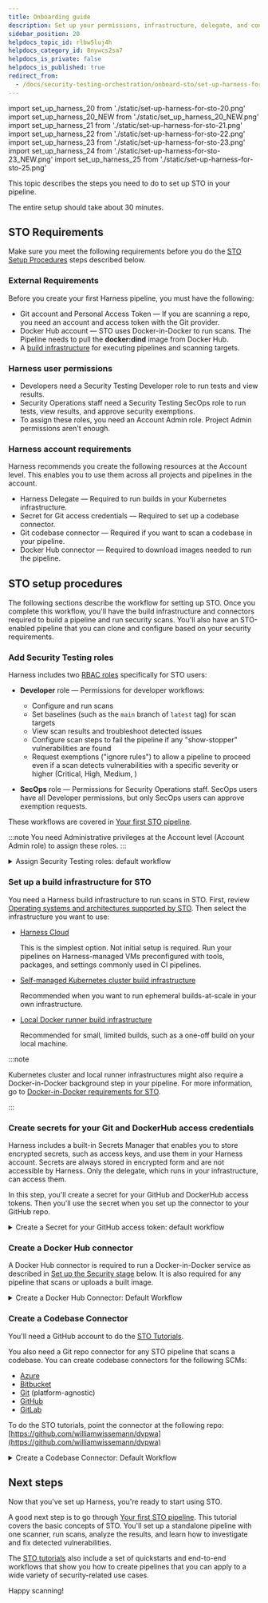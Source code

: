 ```yaml
---
title: Onboarding guide
description: Set up your permissions, infrastructure, delegate, and connectors.
sidebar_position: 20
helpdocs_topic_id: rlbw5luj4h
helpdocs_category_id: 8nywcs2sa7
helpdocs_is_private: false
helpdocs_is_published: true
redirect_from:
  - /docs/security-testing-orchestration/onboard-sto/set-up-harness-for-sto
---
```



import set_up_harness_20 from './static/set-up-harness-for-sto-20.png'
import set_up_harness_20_NEW from './static/set_up_harness_20_NEW.png'
import set_up_harness_21 from './static/set-up-harness-for-sto-21.png'
import set_up_harness_22 from './static/set-up-harness-for-sto-22.png'
import set_up_harness_23 from './static/set-up-harness-for-sto-23.png'
import set_up_harness_24 from './static/set-up-harness-for-sto-23_NEW.png'
import set_up_harness_25 from './static/set-up-harness-for-sto-25.png'

<!-- -->


This topic describes the steps you need to do to set up STO in your pipeline.

The entire setup should take about 30 minutes.

## STO Requirements 

Make sure you meet the following requirements before you do the [STO Setup Procedures](#sto-setup-procedures) steps described below.

### External Requirements

Before you create your first Harness pipeline, you must have the following:

* Git account and Personal Access Token — If you are scanning a repo, you need an account and access token with the Git provider.
* Docker Hub account — STO uses Docker-in-Docker to run scans. The Pipeline needs to pull the **docker:dind** image from Docker Hub.
* A [build infrastructure](#set-up-a-build-infrastructure-for-sto) for executing pipelines and scanning targets.

### Harness user permissions
* Developers need a Security Testing Developer role to run tests and view results.
* Security Operations staff need a Security Testing SecOps role to run tests, view results, and approve security exemptions.
* To assign these roles, you need an Account Admin role. Project Admin permissions aren't enough. 

### Harness account requirements

Harness recommends you create the following resources at the Account level. This enables you to use them across all projects and pipelines in the account.

* Harness Delegate — Required to run builds in your Kubernetes infrastructure.
* Secret for Git access credentials — Required to set up a codebase connector.
* Git codebase connector — Required if you want to scan a codebase in your pipeline.
* Docker Hub connector — Required to download images needed to run the pipeline.

## STO setup procedures

The following sections describe the workflow for setting up STO. Once you complete this workflow, you'll have the build infrastructure and connectors required to build a pipeline and run security scans. You'll also have an STO-enabled pipeline that you can clone and configure based on your security requirements.

### Add Security Testing roles

Harness includes two [RBAC roles](/docs/platform/role-based-access-control/rbac-in-harness/) specifically for STO users:

* **Developer** role — Permissions for developer workflows: 

  - Configure and run scans
  - Set baselines (such as the `main` branch of `latest` tag) for scan targets
  - View scan results and troubleshoot detected issues
  - Configure scan steps to fail the pipeline if any "show-stopper" vulnerabilities are found
  - Request exemptions ("ignore rules") to allow a pipeline to proceed even if a scan detects vulnerabilities with a specific severity or higher (Critical, High, Medium, )
   
* **SecOps** role — Permissions for Security Operations staff. SecOps users have all Developer permissions, but only SecOps users can approve exemption requests. 

These workflows are covered in [Your first STO pipeline](./your-first-sto-pipeline).

:::note
You need Administrative privileges at the Account level (Account Admin role) to assign these roles.
:::

<details>
<summary>Assign Security Testing roles: default workflow</summary>


1. Select **Account Settings** (left menu) > **Access Control**.
2. In the **Users** table, select the user profile.
3. Under Role Bindings, select **+Role**.
4. Assign the **Security Testing Developer** role or the **Security Testing SecOps** role to the user profile.

![](./static/set-up-harness-for-sto-16.png)

</details>

### Set up a build infrastructure for STO

You need a Harness build infrastructure to run scans in STO. First, review [Operating systems and architectures supported by STO](/docs/security-testing-orchestration/sto-techref-category/security-step-settings-reference#supported-operating-systems-and-architectures). Then select the infrastructure you want to use: 

- [Harness Cloud](/docs/continuous-integration/use-ci/set-up-build-infrastructure/use-harness-cloud-build-infrastructure) 

  This is the simplest option. Not initial setup is required. Run your pipelines on Harness-managed VMs preconfigured with tools, packages, and settings commonly used in CI pipelines. 

- [Self-managed Kubernetes cluster build infrastructure](/docs/continuous-integration/use-ci/set-up-build-infrastructure/k8s-build-infrastructure/set-up-a-kubernetes-cluster-build-infrastructure/) 

   Recommended when you want to run ephemeral builds-at-scale in your own infrastructure.

- [Local Docker runner build infrastructure](/docs/continuous-integration/use-ci/set-up-build-infrastructure/define-a-docker-build-infrastructure) 

   Recommended for small, limited builds, such as a one-off build on your local machine.

:::note

Kubernetes cluster and local runner infrastructures might also require a Docker-in-Docker background step in your pipeline. For more information, go to [Docker-in-Docker requirements for STO](/docs/security-testing-orchestration/sto-techref-category/security-step-settings-reference#docker-in-docker-requirements-for-sto).

:::

<!-- 

#### Install a Kubernetes delegate for STO

Executing builds in a Kubernetes cluster is useful when you want to run ephemeral builds-at-scale in your own infrastructure. When running builds in a Kubernetes cluster, each stage executes in a pod, and the stage's steps share the pod's resources.

<details>
<summary>Kubernetes Delegate Requirements</summary>

* Number of pods: 3 (two pods for the Harness Delegate, the remaining pod for scanning infrastructure).
* Machine type: 4vCPU.
* Memory: 16GB RAM. The scanning infrastructure and Delegate requirements are low but the remaining memory is for Kubernetes, the Docker container, and other default services.
* Networking: outbound HTTPS for the Harness connection, and to connect to Docker Hub. Allow TCP port 22 for SSH.
* Namespace: when you install the Harness Delegate, it will create the **harness-delegate-ng** namespace. You'll use the same namespace for the scanning infrastructure.
* A Kubernetes service account with permission to create entities in the target namespace is required. The set of permissions should include **list**, **get**, **create**, and **delete permissions**. In general, the **cluster-admin** role or a namespace *admin* permission is enough. For more information, go to [User-Facing Roles](https://kubernetes.io/docs/reference/access-authn-authz/rbac/#user-facing-roles) from Kubernetes.

:::note
Google Kubernetes Engine (GKE) [Autopilot](https://cloud.google.com/kubernetes-engine/docs/concepts/autopilot-overview) is not supported at this time.
:::

</details>

To set up the build infrastructure, you add a connector to your Kubernetes cluster and then install a Harness Delegate.

<details>
<summary>Install a Kubernetes Delegate: Default Workflow</summary>

<ol>
	<li>Select <strong>Account Settings</strong> &gt; <strong>Account Resources</strong> &gt; <strong>Connector</strong>, then <strong>New Connector</strong>.</li>
	<li>Under Cloud Providers, choose <strong>Kubernetes cluster</strong>.</li>
	<li>Enter the following settings in the wizard.<ol>
			<li>In Overview, Name = <strong>STO delegate</strong></li>
			<li>In Details, select <strong>Use the credentials of a specific Harness Delegate</strong>.<br/>If you already have a Delegate set up in your Harness account, you can use the <strong>Specify master URL and credentials</strong> option.<br/>This workflow assumes you are new to Harness.</li>
			<li>Delegate setup: Select <strong>Install new Delegate</strong>.</li>
			<li>Delegate type: select <strong>Kubernetes</strong>.</li>
			<li>Kubernetes setup:<br/>You might need to scroll up/down to set all options.<ul>
					<li><strong>Delegate Name:</strong> sto.</li>
					<li><strong>Delegate Size:</strong> Small.</li>
					<li><strong>What installer do you want to use?</strong> Kubernetes</li>
					<li><strong>Delegate permissions:</strong> Install Delegate with cluster-wide read/write access</li>
					<li><strong>Delegate Configurations:</strong> Primary Configuration</li>
					<li><strong>Delegate Tokens:</strong> default_token</li>
				</ul>
			</li>
			<li>Download the YAML file.</li>
			<li>In a terminal, navigate to the location of the file.</li>
			<li>In the same Terminal, log into your cluster and run the following:<br/><code>kubectl apply -f harness-delegate.yml</code><br/>Once you apply the YAML file, you&#39;ll see an output like this:<pre>% kubectl apply -f harness-delegate.yml<br/>namespace/harness-delegate-ng created<br/>clusterrolebinding.rbac.authorization.k8s.io/harness-delegate-ng-cluster-admin created<br/>secret/sto-proxy created<br/>statefulset.apps/sto created<br/>service/delegate-service created</pre>In the Harness Delegate setup, you'll see the Delegate register with Harness. This might take a few minutes.<div class="note-callout">If you encounter errors, ensure your cluster can connect outbound to <strong>app.harness.io</strong>. See <a href="https://developer.harness.io/docs/platform/references/allowlist-harness-domains-and-ips">Allowlist Harness Domains and IPs</a>.</div>
			</li>
		</ol>
	</li>
	<li>Select <strong>Done</strong> to close the delegate wizard and return to the connector setup.</li>
	<li>In <strong>Delegates Setup</strong>, select <strong>Only use Delegates with all of the following tags</strong>, select the new delegate, and then select <strong>Save and Continue</strong>.</li>
	<li>In <strong>Connection Test</strong>, wait for &#34;Verification successful&#34; and then select <strong>Finish</strong>.</li>
</ol>


</details>

#### Install a local Docker delegate for STO

A local runner build infrastructure is recommended for small, limited builds, such as a one-off build on your local machine. 

For more information, go to [Set up a local runner build infrastructure](/docs/continuous-integration/use-ci/set-up-build-infrastructure/define-a-docker-build-infrastructure) in the CI documentation. 

-->


### Create secrets for your Git and DockerHub access credentials

Harness includes a built-in Secrets Manager that enables you to store encrypted secrets, such as access keys, and use them in your Harness account. Secrets are always stored in encrypted form and are not accessible by Harness. Only the delegate, which runs in your infrastructure, can access them.

In this step, you'll create a secret for your GitHub and DockerHub access tokens. Then you'll use the secret when you set up the connector to your GitHub repo.

<details>
<summary>Create a Secret for your GitHub access token: default workflow</summary>

1. In your Github account, a [GitHub Personal Access Token](https://docs.github.com/en/authentication/keeping-your-account-and-data-secure/creating-a-personal-access-token) that has the following scopes:
	* repo
	* admin:repo\_hook
	* user
2. Go to **Account Settings** > **Account Resources** and select **Secrets**.
3. Select **New Secret** > **Text**.

  ![](./static/set-up-harness-for-sto-17.png)
  
4. Specify the **Secret Name** and **Secret Value** (your GitHub access token). It's good practice to indicate the scope of the secret in the name, as shown in this example.
    
    ![](./static/set-up-harness-for-sto-18.png)
    
5. Repeat this procedure to create a secret for your [DockerHub access token](https://docs.docker.com/docker-hub/access-tokens/).

</details>


### Create a Docker Hub connector

A Docker Hub connector is required to run a Docker-in-Docker service as described in [Set up the Security stage](#set-up-security-tests-stage) below. It is also required for any pipeline that scans or uploads a built image.

<details>
<summary>Create a Docker Hub Connector: Default Workflow</summary>


1. If you want to upload images to your Docker Hub repo, you'll need an access token. To do this:
	1. Create a token: log in to your Docker Hub account and go to [https://hub.docker.com/settings/security](https://hub.docker.com/settings/security).
	2. [Create a secret](#create-a-secret) for your token.
2. Go to the **Account Settings** > **Account Resources** page and select **Connectors**.
3. Select **New Connector**. Under Artifact Repositories, select **Docker Registry**.
4. In the connector setup wizard, specify the following:
	1. Docker Registry URL = **https://index.docker.io/v2/**
	2. Provider Type = **DockerHub**
	3. Username = Your Docker Hub username
	4. Password = The secret you created for your Docker Hub access token.
5. In Delegates Setup, select **Use any available Delegate** and then select **Save and Continue**.
6. Wait for "Verification successful" and then select **Finish**.

</details>

### Create a Codebase Connector

You'll need a GitHub account to do the [STO Tutorials](./tutorials). 

You also need a Git repo connector for any STO pipeline that scans a codebase. You can create codebase connectors for the following SCMs:
 - [Azure](/docs/platform/connectors/cloud-providers/add-a-microsoft-azure-connector)
 - [Bitbucket](/docs/platform/connectors/code-repositories/ref-source-repo-provider/bitbucket-connector-settings-reference)
 - [Git](/docs/platform/connectors/code-repositories/ref-source-repo-provider/git-connector-settings-reference) (platform-agnostic)
 - [GitHub](/docs/platform/connectors/code-repositories/ref-source-repo-provider/git-hub-connector-settings-reference)
 - [GitLab](/docs/platform/connectors/code-repositories/ref-source-repo-provider/git-lab-connector-settings-reference)

To do the STO tutorials, point the connector at the following repo: [https://github.com/williamwissemann/dvpwa](https://github.com/williamwissemann/dvpwa)

<details>
<summary>Create a Codebase Connector: Default Workflow</summary>

1. Go to the **Account Settings** > **Account Resources** page and select **Connectors**.
2. Under Code Repositories, choose **GitHub**.
3. Specify the following in the setup wizard:
	1. Overview:  
	   Name = **GitHub STO tutorial**.
	2. Details:  
	   **URL Type:** Repository  
	   **Connection Type:** HTTP  
	   **GitHub Repository URL:** https://github.com/williamwissemann/dvpwa
	3. Credentials:  
	   **Username:** Your GitHub username.  
	   **Personal Access Token:** Your [GitHub Personal Access Token secret](#create-secrets-for-your-git-and-dockerhub-access-credentials).  
	   **Enable API Access:** Select this checkbox and select the same secret.
	4. Connect to the provider:  
	   Select **Connect through Harness Platform**.
4. When you're done, select **Save and Continue**. Harness will test the connection and credentials. Select **Finish**.

</details>

## Next steps

Now that you've set up Harness, you're ready to start using STO.

A good next step is to go through [Your first STO pipeline](./your-first-sto-pipeline). This tutorial covers the basic concepts of STO. You'll set up a standalone pipeline with one scanner, run scans, analyze the results, and learn how to investigate and fix detected vulnerabilities.

The [STO tutorials](./tutorials) also include a set of quickstarts and end-to-end workflows that show you how to create pipelines that you can apply to a wide variety of security-related use cases. 

Happy scanning! 

<!-- 

## Create a base pipeline for STO

The following procedure creates a pipeline with the STO functionality required to run scans on your repos, images, and instances. This pipeline uses [Bandit](https://github.com/PyCQA/bandit), an open-source tool designed to find common security issues in Python code.  Once you set up this pipeline, you can clone it to a new pipeline and update the pipeline to set up your scans. 

This workflow is covered in [Your first STO pipeline](./sto-tutorials/your-first-sto-pipeline).

### Add a Security Test stage

1. In the Pipeline Studio, go to the project where you want to create the pipeline.
	 
2. Select **Security Testing Orchestration** (top left) > **Pipelines** > **Create a Pipeline**.

  
   <img src={set_up_harness_20_NEW} alt="Choose the STO module" height="50%" width="50%" />
  

	 
3. In Create New Pipeline:
	1. For Name, enter **sto-pipeline-base**.
	3. Select **Start**.
	
  
   <img src={set_up_harness_21} alt="Create the pipeline" height="75%" width="75%" />
  
		 
4. In About your Stage:
	1. Select **Add Stage** and then **Security**.
	2. Stage Name = **securityTestStage**
	3. Configure Codebase:
	   1. Select **Third-party Git provider** (if this option is available)
	   2. Connector = The connector you created in [Create a Codebase Connector](#create-a-codebase-connector) 
	   3. Repository Name = **dvpwa**
	
  
   <img src={set_up_harness_22} alt="Set up the stage" height="50%" width="50%" />
  


### Set up the Security stage

1. In the **Overview** tab, under **Shared Paths**, select **Add** and enter the path `/var/run`.

  
   <img src={set_up_harness_23} alt="Enter the shared path" height="75%" width="75%" />
  
	 
2. In the **Infrastructure** tab, select the infrastructure and specify the options based on the infrastructure type. 
	
  
   <img src={set_up_harness_24} alt="Define the build infrastructure" height="50%" width="50%" />
  

<!-- 		 
#### Add a Docker-in-Docker background service		 

In the **Execution** tab, do the following:

1. Select **Add Step** and then choose **Background**.
2. Configure the Background step as follows:
2. Dependency Name = `dind`
3. Container Registry = The image connector you specified in [Create a Docker Hub connector](#create-a-docker-hub-connector).
4. Image = `docker:dind`
5. Under Optional Configuration, select the **Privileged** checkbox.
   
    
     <img src={set_up_harness_25} alt="Configure the background step" height="75%" width="75%" />
    


### Add a Bandit scanner step


import set_up_harness_tut_select_variant_field_type from './static/sto-basics-tut-select-variant-field-type.png'
import set_up_harness_26 from './static/configure-bandit-step.png'



1. In the Execution tab, select **Add Step** > **Bandit**.
2. Configure the step as follows:
	1. Scan Mode = **`Orchestration`**
	2. Target Name = `**dvpwa**`
	3. Target Variant — Select the tack button on the right, select **Expression** as the value type, and enter the expression **`<+codebase.branch>`**. 
	
	   With this setting, you will specify the variant — in this case, the branch name — when you execute the pipeline. 

	   
	   <img src={set_up_harness_tut_select_variant_field_type} alt="Configure the background step" height="75%" width="75%" />
	   
	
3. Apply your changes, return to the Stage, and **Save** the pipeline.
    
	  
	   <img src={set_up_harness_26} alt="Configure the background step" height="50%" width="50%" />
	   


## Run the pipeline (optional)

1. Select **Run**.
2. Select Git Branch, enter **master** for the branch name, and then select **Run Pipeline**.
3. When the pipeline finishes, select the **Security Tests** tab to see the dashboard.



# Congratulations!

You now have the build infrastructure, connectors, and pipeline required to build a pipeline and run security scans. You can simply clone the pipeline you just created and configure new pipelines based on your security requirements.

![](./static/set-up-harness-for-sto-27.png)

-->
